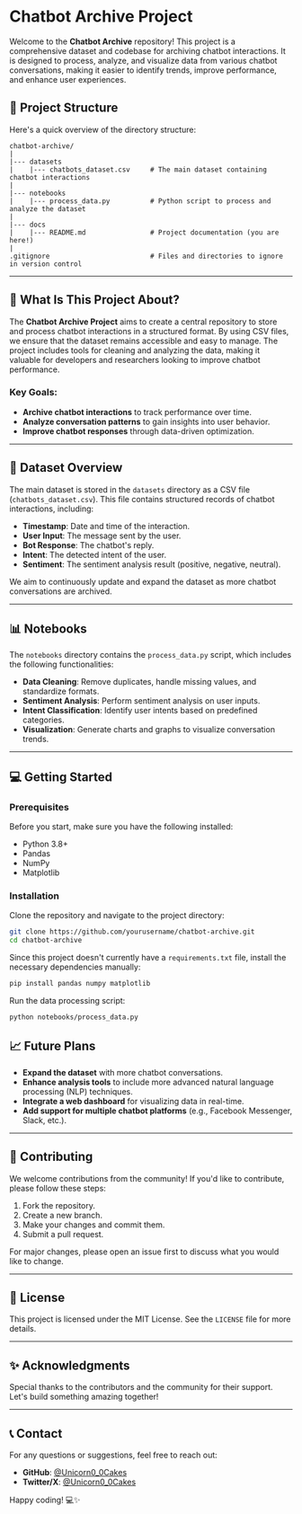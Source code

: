 # Chatbot Archive Project

Welcome to the **Chatbot Archive** repository! This project is a comprehensive dataset and codebase for archiving chatbot interactions. It is designed to process, analyze, and visualize data from various chatbot conversations, making it easier to identify trends, improve performance, and enhance user experiences.

## 🚀 Project Structure

Here's a quick overview of the directory structure:

```
chatbot-archive/
|
|--- datasets
|    |--- chatbots_dataset.csv     # The main dataset containing chatbot interactions
|
|--- notebooks
|    |--- process_data.py          # Python script to process and analyze the dataset
|
|--- docs
|    |--- README.md                # Project documentation (you are here!)
|
.gitignore                         # Files and directories to ignore in version control
```

---

## 🧠 What Is This Project About?

The **Chatbot Archive Project** aims to create a central repository to store and process chatbot interactions in a structured format. By using CSV files, we ensure that the dataset remains accessible and easy to manage. The project includes tools for cleaning and analyzing the data, making it valuable for developers and researchers looking to improve chatbot performance.

### Key Goals:

- **Archive chatbot interactions** to track performance over time.
- **Analyze conversation patterns** to gain insights into user behavior.
- **Improve chatbot responses** through data-driven optimization.

---

## 📂 Dataset Overview

The main dataset is stored in the `datasets` directory as a CSV file (`chatbots_dataset.csv`). This file contains structured records of chatbot interactions, including:

- **Timestamp**: Date and time of the interaction.
- **User Input**: The message sent by the user.
- **Bot Response**: The chatbot's reply.
- **Intent**: The detected intent of the user.
- **Sentiment**: The sentiment analysis result (positive, negative, neutral).

We aim to continuously update and expand the dataset as more chatbot conversations are archived.

---

## 📊 Notebooks

The `notebooks` directory contains the `process_data.py` script, which includes the following functionalities:

- **Data Cleaning**: Remove duplicates, handle missing values, and standardize formats.
- **Sentiment Analysis**: Perform sentiment analysis on user inputs.
- **Intent Classification**: Identify user intents based on predefined categories.
- **Visualization**: Generate charts and graphs to visualize conversation trends.

---

## 💻 Getting Started

### Prerequisites

Before you start, make sure you have the following installed:

- Python 3.8+
- Pandas
- NumPy
- Matplotlib

### Installation

Clone the repository and navigate to the project directory:

```bash
git clone https://github.com/yourusername/chatbot-archive.git
cd chatbot-archive
```

Since this project doesn't currently have a `requirements.txt` file, install the necessary dependencies manually:

```bash
pip install pandas numpy matplotlib
```

Run the data processing script:

```bash
python notebooks/process_data.py
```

## 📈 Future Plans

- **Expand the dataset** with more chatbot conversations.
- **Enhance analysis tools** to include more advanced natural language processing (NLP) techniques.
- **Integrate a web dashboard** for visualizing data in real-time.
- **Add support for multiple chatbot platforms** (e.g., Facebook Messenger, Slack, etc.).

---

## 🤝 Contributing

We welcome contributions from the community! If you'd like to contribute, please follow these steps:

1. Fork the repository.
2. Create a new branch.
3. Make your changes and commit them.
4. Submit a pull request.

For major changes, please open an issue first to discuss what you would like to change.

---

## 📜 License

This project is licensed under the MIT License. See the `LICENSE` file for more details.

---

## ✨ Acknowledgments

Special thanks to the contributors and the community for their support. Let's build something amazing together!

---

## 📞 Contact

For any questions or suggestions, feel free to reach out:

- **GitHub**: [@Unicorn0\_0Cakes](https://github.com/Unicorn0_0Cakes)
- **Twitter/X**: [@Unicorn0\_0Cakes](https://twitter.com/Unicorn0_0Cakes)

Happy coding! 💻✨
